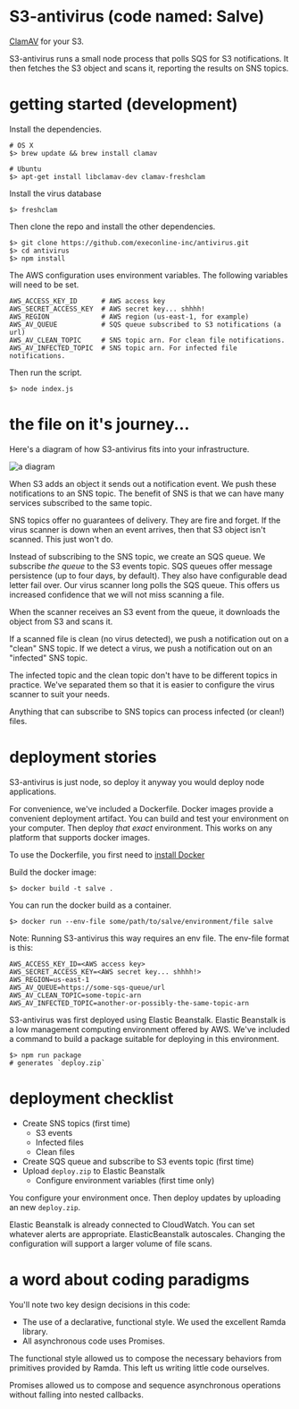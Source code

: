 # S3-antivirus (code named: Salve)

[ClamAV](http://www.clamav.net/index.html) for your S3.

S3-antivirus runs a small node process that polls SQS for S3 notifications. It
then fetches the S3 object and scans it, reporting the results on SNS topics.

# getting started (development)

Install the dependencies.

```
# OS X
$> brew update && brew install clamav

# Ubuntu
$> apt-get install libclamav-dev clamav-freshclam

```

Install the virus database

```
$> freshclam
```

Then clone the repo and install the other dependencies.

```
$> git clone https://github.com/execonline-inc/antivirus.git
$> cd antivirus
$> npm install
```

The AWS configuration  uses environment variables. The following
variables will need to be set.

```
AWS_ACCESS_KEY_ID      # AWS access key
AWS_SECRET_ACCESS_KEY  # AWS secret key... shhhh!
AWS_REGION             # AWS region (us-east-1, for example)
AWS_AV_QUEUE           # SQS queue subscribed to S3 notifications (a url)
AWS_AV_CLEAN_TOPIC     # SNS topic arn. For clean file notifications.
AWS_AV_INFECTED_TOPIC  # SNS topic arn. For infected file notifications.
```

Then run the script.

```
$> node index.js
```

# the file on it's journey...

Here's a diagram of how S3-antivirus fits into your infrastructure.

![a diagram](https://github.com/execonline-inc/antivirus/blob/master/assets/diagram.jpg)

When S3 adds an object it sends out a notification event. We push these
notifications to an SNS topic. The benefit of SNS is that we can have
many services subscribed to the same topic.

SNS topics offer no guarantees of delivery. They are fire and forget. If the
virus scanner is down when an event arrives, then that S3 object isn't scanned.
This just won't do.

Instead of subscribing to the SNS topic, we create an SQS queue. We
subscribe _the queue_ to the S3 events topic. SQS queues offer message
persistence (up to four days, by default). They also have configurable dead
letter fail over. Our virus scanner long polls the SQS queue. This offers us
increased confidence that we will not miss scanning a file.

When the scanner receives an S3 event from the queue, it downloads the object
from S3 and scans it.

If a scanned file is clean (no virus detected), we push a notification out
on a "clean" SNS topic. If we detect a virus, we push a notification out on
an "infected" SNS topic.

The infected topic and the clean topic don't have to be different topics in
practice. We've  separated them so that it is easier to configure
the virus scanner to suit your needs.

Anything that can subscribe to SNS topics can process infected (or clean!)
files.

# deployment stories

S3-antivirus is just node, so deploy it anyway you would deploy node
applications.

For convenience, we've included a Dockerfile. Docker images provide a
convenient deployment artifact. You can build and test your environment on
your computer. Then deploy _that exact_ environment. This works on any platform
that supports docker images.

To use the Dockerfile, you first need to
[install Docker](https://docs.docker.com/installation/)

Build the docker image:

```
$> docker build -t salve .
```

You can run the docker build as a container.

```
$> docker run --env-file some/path/to/salve/environment/file salve
```

Note: Running S3-antivirus this way requires an env file. The env-file format
is this:

```
AWS_ACCESS_KEY_ID=<AWS access key>
AWS_SECRET_ACCESS_KEY=<AWS secret key... shhhh!>
AWS_REGION=us-east-1
AWS_AV_QUEUE=https://some-sqs-queue/url
AWS_AV_CLEAN_TOPIC=some-topic-arn
AWS_AV_INFECTED_TOPIC=another-or-possibly-the-same-topic-arn
```

S3-antivirus was first deployed using Elastic Beanstalk. Elastic Beanstalk is
a low management computing environment offered by AWS. We've included a command
to build a package suitable for deploying in this environment.

```
$> npm run package
# generates `deploy.zip`
```

# deployment checklist

- Create SNS topics (first time)
  - S3 events
  - Infected files
  - Clean files
- Create SQS queue and subscribe to S3 events topic (first time)
- Upload `deploy.zip` to Elastic Beanstalk
  - Configure environment variables (first time only)

You configure your environment once. Then deploy updates by uploading an new
`deploy.zip`.

Elastic Beanstalk is already connected to CloudWatch. You can set whatever
alerts are appropriate. ElasticBeanstalk autoscales. Changing the configuration
will support a larger volume of file scans.

# a word about coding paradigms

You'll note two key design decisions in this code:

- The use of a declarative, functional style. We used the excellent Ramda
library.
- All asynchronous code uses Promises.

The functional style allowed us to compose the necessary behaviors
from primitives provided by Ramda. This left us writing little code
ourselves.

Promises allowed us to compose and sequence asynchronous
operations without falling into nested callbacks.
